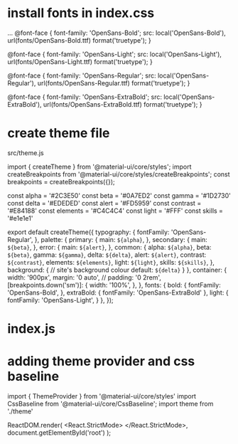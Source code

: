 # install fonts in index.css
...
@font-face {
  font-family: 'OpenSans-Bold';
  src: local('OpenSans-Bold'), url(fonts/OpenSans-Bold.ttf) format('truetype');
}

@font-face {
  font-family: 'OpenSans-Light';
  src: local('OpenSans-Light'), url(fonts/OpenSans-Light.ttf) format('truetype');
}

@font-face {
  font-family: 'OpenSans-Regular';
  src: local('OpenSans-Regular'), url(fonts/OpenSans-Regular.ttf) format('truetype');
}

@font-face {
  font-family: 'OpenSans-ExtraBold';
  src: local('OpenSans-ExtraBold'), url(fonts/OpenSans-ExtraBold.ttf) format('truetype');
}


# create theme file
src/theme.js

import { createTheme } from '@material-ui/core/styles';
import createBreakpoints from '@material-ui/core/styles/createBreakpoints';
const breakpoints = createBreakpoints({});

const alpha = '#2C3E50'
const beta = '#0A7ED2'
const gamma = '#1D2730'
const delta = '#EDEDED'
const alert = '#FD5959'
const contrast = '#E84188'
const elements = '#C4C4C4'
const light = '#FFF'
const skills = '#e1e1e1'

export default createTheme({
  typography: {
    fontFamily: 'OpenSans-Regular',
  },
  palette: {
    primary: {
      main: `${alpha}`,
    },
    secondary: {
      main: `${beta}`,
    },
    error: {
      main: `${alert}`,
    },
    common: {
      alpha: `${alpha}`,
      beta: `${beta}`,
      gamma: `${gamma}`,
      delta: `${delta}`,
      alert: `${alert}`,
      contrast: `${contrast}`,
      elements: `${elements}`,
      light: `${light}`,
      skills: `${skills}`,
    },
    background: {
      // site's background colour
      default: `${delta}`
    }
  },
  container: {
    width: '900px',
    margin: '0 auto',
    // padding: '0 2rem',
    [breakpoints.down('sm')]: {
      width: '100%',
    },
  },
  fonts: {
    bold: {
      fontFamily: 'OpenSans-Bold',
    },
    extraBold: {
      fontFamily: 'OpenSans-ExtraBold'
    },
    light: {
      fontFamily: 'OpenSans-Light',
    }
  },
});

# index.js
# adding theme provider and css baseline
import { ThemeProvider } from '@material-ui/core/styles'
import CssBaseline from '@material-ui/core/CssBaseline';
import theme from './theme'

ReactDOM.render(
  <React.StrictMode>
    <ThemeProvider theme={theme}>
      <CssBaseline />
      <App />
    </ThemeProvider>
  </React.StrictMode>,
  document.getElementById('root')
);